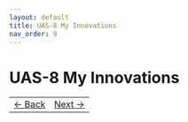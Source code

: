 ```yaml
---
layout: default
title: UAS-8 My Innovations
nav_order: 9
---
```


# UAS-8 My Innovations
 
<table width="100%">
  <tr>
    <td align="left">
      <a href="7%20UAS-7%20My%20Opinions.html">← Back</a>
    </td>
    <td align="right">
      <a href="9%20UAS-9%20My%20Knowledges.html">Next →</a>
    </td>
  </tr>
</table>



